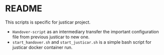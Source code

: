 # README
This scripts is specific for justicar project.

* `Handover-script` as an intermediary transfer the important configuration file from previous justicar to new one.
* `start_handover.sh` and `start_justicar.sh` is a simple bash script for justicar docker container run.